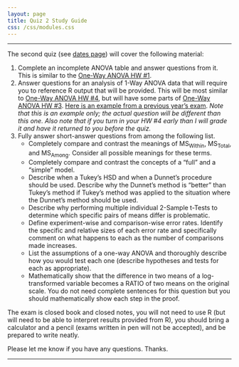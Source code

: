 ```yaml
---
layout: page
title: Quiz 2 Study Guide
css: /css/modules.css
---
```


----

The second quiz (see [dates page](../Dates-Current)) will cover the following material:

1. Complete an incomplete ANOVA table and answer questions from it. This is similar to the [One-Way ANOVA HW #1](../../modules/Anova-1Way/HW1).
1. Answer questions for an analysis of 1-Way ANOVA data that will require you to reference R output that will be provided. This will be most similar to [One-Way ANOVA HW #4](../../modules/Anova-1Way/HW4), but will have some parts of [One-Way ANOVA HW #3](../../modules/Anova-1Way/HW3). [Here is an example from a previous year’s exam](Q2_Example.pdf). *Note that this is an example only; the actual question will be different than this one.* *Also note that if you turn in your HW #4 early than I will grade it and have it returned to you before the quiz.*
1. Fully answer short-answer questions from among the following list.
    *	Completely compare and contrast the meanings of MS<sub>Within</sub>, MS<sub>Total</sub>, and MS<sub>Among</sub>. Consider all possible meanings for these terms.
    *	Completely compare and contrast the concepts of a “full” and a “simple” model.
    *	Describe when a Tukey’s HSD and when a Dunnet’s procedure should be used. Describe why the Dunnet’s method is “better” than Tukey’s method if Tukey’s method was applied to the situation where the Dunnet’s method should be used.
    *	Describe why performing multiple individual 2-Sample t-Tests to determine which specific pairs of means differ is problematic.
    *	Define experiment-wise and comparison-wise error rates. Identify the specific and relative sizes of each error rate and specifically comment on what happens to each as the number of comparisons made increases.
    *	List the assumptions of a one-way ANOVA and thoroughly describe how you would test each one (describe hypotheses and tests for each as appropriate).
    *	Mathematically show that the difference in two means of a log-transformed variable becomes a RATIO of two means on the original scale. You do not need complete sentences for this question but you should mathematically show each step in the proof.

The exam is closed book and closed notes, you will not need to use R (but will need to be able to interpret results provided from R), you should bring a calculator and a pencil (exams written in pen will not be accepted), and be prepared to write neatly.

Please let me know if you have any questions. Thanks.

----
